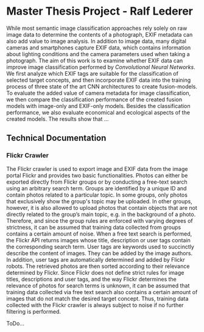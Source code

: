 # Master Thesis Project - Ralf Lederer

While most semantic image classification approaches rely solely on raw image data to determine the contents of a photograph, EXIF metadata can also add value to image analysis. In addition to image data, many digital cameras and smartphones capture EXIF data, which contains information about lighting conditions and the camera parameters used when taking a photograph. The aim of this work is to examine whether EXIF data can improve image classification performed by *Convolutional Neural Networks*. We first analyze which EXIF tags are suitable for the classification of selected target concepts, and then incorporate EXIF data into the training process of three state of the art CNN architectures to create fusion-models. To evaluate the added value of camera metadata for image classification, we then compare the classification performance of the created fusion models with image-only and EXIF-only models. Besides the classification performance, we also evaluate economical and ecological aspects of the created models. The results show that ...

## Technical Documentation

### Flickr Crawler

The Flickr crawler is used to export image and EXIF data from the image portal Flickr and provides two basic functionalities. Photos can either be exported directly from Flickr groups or by conducting a free-text search using an arbitrary search term. Groups are identified by a unique ID and contain photos related to a particular topic. In some groups, only photos that exclusively show the group's topic may be uploaded. In other groups, however, it is also allowed to upload photos that contain objects that are not directly related to the group’s main topic, e.g. in the background of a photo. Therefore, and since the group rules are enforced with varying degrees of strictness, it can be assumed that training data collected from groups contains a certain amount of noise. When a free text search is performed, the Flickr API returns images whose title, description or user tags contain the corresponding search term. User tags are keywords used to succinctly describe the content of images. They can be added by the image authors. In addition, user tags are automatically determined and added by Flickr robots. The retrieved photos are then sorted according to their relevance determined by Flickr. Since Flickr does not define strict rules for image titles, descriptions and user tags, and the way Flickr determines the relevance of photos for search terms is unknown, it can be assumed that training data collected via free text search also contains a certain amount of images that do not match the desired target concept. Thus, training data collected with the Flickr crawler is always subject to noise if no further filtering is performed.

ToDo...